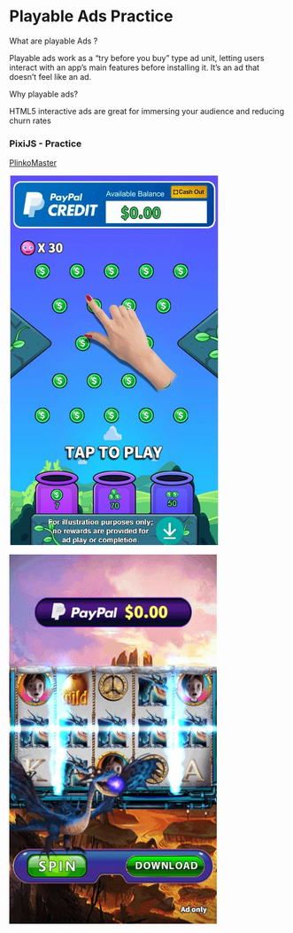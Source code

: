 # Playable Ads Practice

What are playable Ads ?

Playable ads work as a “try before you buy” type ad unit, letting users interact with an app’s main features before installing it. It’s an ad that doesn’t feel like an ad.

Why playable ads?

HTML5 interactive ads are great for immersing your audience and reducing churn rates


### PixiJS - Practice <br/>

[PlinkoMaster](https://ohmango.github.io/PlinkoMaster/)<br/>

[![alt](PlinkoMaster/demo.jpg)](https://ohmango.github.io/PlinkoMaster/)

[![alt](SpinforCash/IceDragon/demo.jpg)](https://ohmango.github.io/SpinforCash/IceDragon/)
